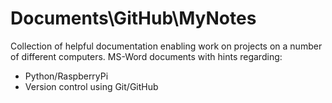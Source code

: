 # Documents\GitHub\MyNotes
Collection of helpful documentation enabling work on projects on a number of different computers.
 MS-Word documents with hints regarding:
- Python/RaspberryPi
- Version control using Git/GitHub
